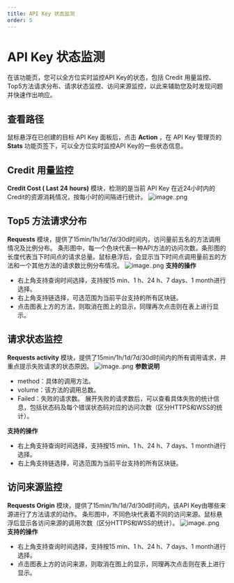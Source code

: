 ```yaml
---
title: API Key 状态监测
order: 5
---
```


# API Key 状态监测
在该功能页，您可以全方位实时监控API Key的状态，包括 Credit 用量监控、Top5方法请求分布、请求状态监控、访问来源监控，以此来辅助您及时发现问题并快速作出响应。

## 查看路径
鼠标悬浮在已创建的目标 API Key 面板后，点击 **Action** ，在 API Key 管理页的 **Stats** 功能页签下，可以全方位实时监控API Key的一些状态信息。

## Credit 用量监控
**Credit Cost ( Last 24 hours)** 模块，检测的是当前 API Key 在近24小时内的Credit的资源消耗情况，按每小时的间隔进行统计。
![image..png](http://icms-x-dita.oss-cn-zhangjiakou.aliyuncs.com/xdita-output/zh-CN/task23067661/images/p672634.png?Expires=7258154725&OSSAccessKeyId=LTAIJfoPL6wmrirR&Signature=orHLxSukWOn0X%2FWga5cNHD5kH2U%3D)

## Top5 方法请求分布
**Requests** 模块，提供了15min/1h/1d/7d/30d时间内，访问量前五名的方法调用情况及比例分布。
条形图中，每一个色块代表一种API方法的访问次数。条形图的长度代表当下时间点的请求总量。鼠标悬浮后，会显示当下时间点调用量前五的方法和一个其他方法的请求数比例分布情况。
![image..png](http://icms-x-dita.oss-cn-zhangjiakou.aliyuncs.com/xdita-output/zh-CN/task23067661/images/p672650.png?Expires=7258154725&OSSAccessKeyId=LTAIJfoPL6wmrirR&Signature=m3t5WxaYLM7ifEK3aRiPcLkQ03k%3D)
**支持的操作**
- 右上角支持查询时间选择，支持按15 min、1 h、24 h、7 days、1 month进行选择。
- 右上角支持链选择，可选范围为当前平台支持的所有区块链。
- 点击图表上方的方法，则取消在图上的显示，同理再次点击则在表上进行显示。

## 请求状态监控
**Requests activity** 模块，提供了15min/1h/1d/7d/30d时间内的所有调用请求，并重点提示失败请求的状态原因。
![image..png](http://icms-x-dita.oss-cn-zhangjiakou.aliyuncs.com/xdita-output/zh-CN/task23067661/images/p672653.png?Expires=7258154725&OSSAccessKeyId=LTAIJfoPL6wmrirR&Signature=fVweWjVTpesgQX4fQ9Pe94uR1s4%3D)
**参数说明**
- method：具体的调用方法。
- volume：该方法的调用总数。
- Failed：失败的请求数。
  展开失败的请求数后，可以查看具体失败的统计信息，包括状态码及每个错误状态码对应的访问次数（区分HTTPS和WSS的统计）。

**支持的操作**
- 右上角支持查询时间选择，支持按15 min、1 h、24 h、7 days、1 month进行选择。
- 右上角支持链选择，可选范围为当前平台支持的所有区块链。

## 访问来源监控
**Requests Origin** 模块，提供了15min/1h/1d/7d/30d时间内，该API Key由哪些来源进行了方法请求的动作。
条形图中，不同色块代表着不同的访问来源。鼠标悬浮后显示各访问来源的调用次数（区分HTTPS和WSS的统计）。
![image..png](http://icms-x-dita.oss-cn-zhangjiakou.aliyuncs.com/xdita-output/zh-CN/task23067661/images/p672654.png?Expires=7258154725&OSSAccessKeyId=LTAIJfoPL6wmrirR&Signature=oTzaFbYLg9R2HDjXlXJ1Og3uwgY%3D)
**支持的操作**
- 右上角支持查询时间选择，支持按15 min、1 h、24 h、7 days、1 month进行选择。
- 点击图表上方的访问来源，则取消在图上的显示，同理再次点击则在表上进行显示。